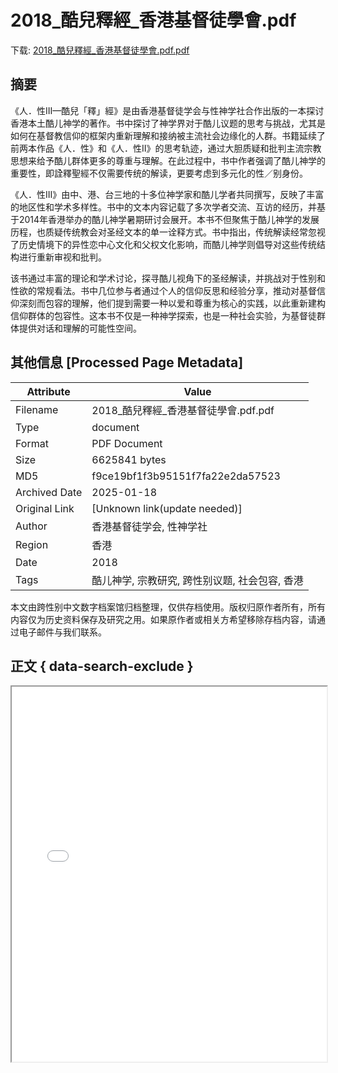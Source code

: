 # 2018_酷兒釋經_香港基督徒學會.pdf

<!-- tcd_download_link -->
下载: <a href="2018_酷兒釋經_香港基督徒學會.pdf.pdf" download>2018_酷兒釋經_香港基督徒學會.pdf.pdf</a>
<!-- tcd_download_link_end -->

## 摘要

<!-- tcd_abstract -->
《人．性III—酷兒「釋」經》是由香港基督徒学会与性神学社合作出版的一本探讨香港本土酷儿神学的著作。书中探讨了神学界对于酷儿议题的思考与挑战，尤其是如何在基督教信仰的框架内重新理解和接纳被主流社会边缘化的人群。书籍延续了前两本作品《人．性》和《人．性II》的思考轨迹，通过大胆质疑和批判主流宗教思想来给予酷儿群体更多的尊重与理解。在此过程中，书中作者强调了酷儿神学的重要性，即詮釋聖經不仅需要传统的解读，更要考虑到多元化的性／别身份。

《人．性III》由中、港、台三地的十多位神学家和酷儿学者共同撰写，反映了丰富的地区性和学术多样性。书中的文本内容记载了多次学者交流、互访的经历，并基于2014年香港举办的酷儿神学暑期研讨会展开。本书不但聚焦于酷儿神学的发展历程，也质疑传统教会对圣经文本的单一诠释方式。书中指出，传统解读经常忽视了历史情境下的异性恋中心文化和父权文化影响，而酷儿神学则倡导对这些传统结构进行重新审视和批判。

该书通过丰富的理论和学术讨论，探寻酷儿视角下的圣经解读，并挑战对于性别和性欲的常规看法。书中几位参与者通过个人的信仰反思和经验分享，推动对基督信仰深刻而包容的理解，他们提到需要一种以爱和尊重为核心的实践，以此重新建构信仰群体的包容性。这本书不仅是一种神学探索，也是一种社会实验，为基督徒群体提供对话和理解的可能性空间。

<!-- tcd_abstract_end -->

## 其他信息 [Processed Page Metadata]

| Attribute       | Value                                  |
|-----------------|----------------------------------------|
| Filename        | 2018_酷兒釋經_香港基督徒學會.pdf.pdf                             |
| Type            | document                                 |
| Format          | PDF Document                               |
| Size            | 6625841 bytes                           |
| MD5             | f9ce19bf1f3b95151f7fa22e2da57523                                  |
| Archived Date   | 2025-01-18                             |
| Original Link   | [Unknown link(update needed)]                         |
| Author          | 香港基督徒学会, 性神学社                               |
| Region          | 香港                               |
| Date            | 2018                                 |
| Tags            | 酷儿神学, 宗教研究, 跨性别议题, 社会包容, 香港                                 |

本文由跨性别中文数字档案馆归档整理，仅供存档使用。版权归原作者所有，所有内容仅为历史资料保存及研究之用。如果原作者或相关方希望移除存档内容，请通过电子邮件与我们联系。

## 正文 { data-search-exclude }

<!-- tcd_main_text -->
<iframe src="../2018_酷兒釋經_香港基督徒學會.pdf.pdf" width="100%" height="600px">
    <p>无法显示PDF，请下载查看。</p>
</iframe>
<!-- tcd_main_text_end -->


